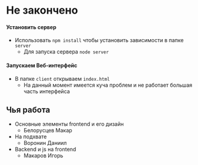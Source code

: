 # Не закончено

#### Установить сервер
* Использовать `npm install` чтобы установить зависимости в папке `server`
  * Для запуска сервера `node server`

#### Запускаем Веб-интерфейс
* В папке `client` открываем `index.html`
  * На данный момент имеется куча проблем и не работает большая часть интерфейса

## Чья работа
* Основные элементы frontend и его дизайн
  * Белорусцев Макар
* На подхвате
  * Воронин Даниил
* Backend и js на frontend
  * Макаров Игорь
